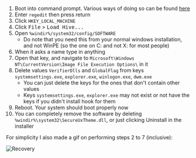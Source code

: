 1. Boot into command prompt. Various ways of doing so can be found [here](https://www.tenforums.com/tutorials/2294-boot-advanced-startup-options-windows-10-a.html)
2. Enter `regedit` then press return
3. Click `HKEY_LOCAL_MACHINE`
4. Click <kbd>File</kbd> > <kbd>Load Hive...</kbd>
5. Open `%windir%/system32/config/SOFTWARE`
   - Do note that you need this from your normal windows installation, and not WinPE (so the one on C: and not X: for most people)
4. When it asks a name type in anything
5. Open that key, and navigate to `Microsoft\Windows NT\CurrentVersion\Image File Execution Options\` in it
6. Delete values `VerifierDlls` and `GlobalFlag` from keys `systemsettings.exe`, `explorer.exe`, `winlogon.exe`, `dwm.exe`
   - You can just delete the keys for the ones that don't contain other values
   - Keys `systemsettings.exe`, `explorer.exe` may not exist or not have the keys if you didn't install hook for them
7. Reboot. Your system should boot properly now
8. You can completely remove the software by deleting `%windir%\system32\SecureUxTheme.dll`, or just clicking Uninstall in the installer

For simplicity I also made a gif on performing steps 2 to 7 (inclusive):

![Recovery](recovery.gif)